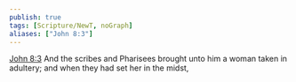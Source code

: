 ```yaml
---
publish: true
tags: [Scripture/NewT, noGraph]
aliases: ["John 8:3"]
---
```

[John 8:3](https://churchofjesuschrist.org/study/scriptures/nt/john/8?lang=eng&id=p3#p3) And the scribes and Pharisees brought unto him a woman taken in adultery; and when they had set her in the midst,
